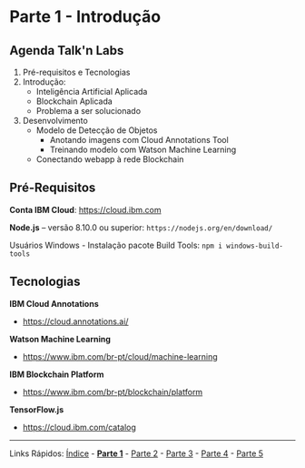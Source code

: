 # Parte 1 - Introdução

## Agenda Talk'n Labs
1. Pré-requisitos e Tecnologias	
2. Introdução:
    - Inteligência Artificial Aplicada
    - Blockchain Aplicada
    - Problema a ser solucionado
3. Desenvolvimento
    - Modelo de Detecção de Objetos
        - Anotando imagens com Cloud Annotations Tool
        - Treinando modelo com Watson Machine Learning
    - Conectando webapp à rede Blockchain

## Pré-Requisitos

**Conta IBM Cloud**: https://cloud.ibm.com

**Node.js** – versão 8.10.0 ou superior: `https://nodejs.org/en/download/`

Usuários Windows - Instalação pacote Build Tools: `npm i windows-build-tools`

## Tecnologias

**IBM  Cloud Annotations**
- https://cloud.annotations.ai/

**Watson Machine Learning**
- https://www.ibm.com/br-pt/cloud/machine-learning

**IBM Blockchain Platform**
- https://www.ibm.com/br-pt/blockchain/platform

**TensorFlow.js**
- https://cloud.ibm.com/catalog



***
Links Rápidos:
[Índice](https://github.com/plcpinho/talknlabs/) - **[Parte 1](/content/md/intro.md)** - [Parte 2](/content/md/cloudannotations.md) - [Parte 3](/content/md/instancias.md) - [Parte 4](/content/md/treinamento.md) - [Parte 5](/content/md/rede-ibp.md)
